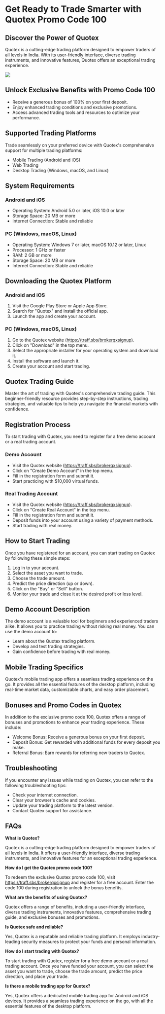 # Get Ready to Trade Smarter with Quotex Promo Code 100

## Discover the Power of Quotex

Quotex is a cutting-edge trading platform designed to empower traders of
all levels in India. With its user-friendly interface, diverse trading
instruments, and innovative features, Quotex offers an exceptional
trading experience.

[![](https://static.quotex.io/files/4_en/300_250.jpg)](https://traff.sbs/brokerqxlid)

## Unlock Exclusive Benefits with Promo Code 100

-   Receive a generous bonus of 100% on your first deposit.
-   Enjoy enhanced trading conditions and exclusive promotions.
-   Access advanced trading tools and resources to optimize your
    performance.

## Supported Trading Platforms

Trade seamlessly on your preferred device with Quotex\'s comprehensive
support for multiple trading platforms:

-   Mobile Trading (Android and iOS)
-   Web Trading
-   Desktop Trading (Windows, macOS, and Linux)

## System Requirements

### Android and iOS

-   Operating System: Android 5.0 or later, iOS 10.0 or later
-   Storage Space: 20 MB or more
-   Internet Connection: Stable and reliable

### PC (Windows, macOS, Linux)

-   Operating System: Windows 7 or later, macOS 10.12 or later, Linux
-   Processor: 1 GHz or faster
-   RAM: 2 GB or more
-   Storage Space: 20 MB or more
-   Internet Connection: Stable and reliable

## Downloading the Quotex Platform

### Android and iOS

1.  Visit the Google Play Store or Apple App Store.
2.  Search for "Quotex" and install the official app.
3.  Launch the app and create your account.

### PC (Windows, macOS, Linux)

1.  Go to the Quotex website (https://traff.sbs/brokerqxsignup).
2.  Click on "Download" in the top menu.
3.  Select the appropriate installer for your operating system and
    download it.
4.  Install the software and launch it.
5.  Create your account and start trading.

## Quotex Trading Guide

Master the art of trading with Quotex\'s comprehensive trading guide.
This beginner-friendly resource provides step-by-step instructions,
trading strategies, and valuable tips to help you navigate the financial
markets with confidence.

## Registration Process

To start trading with Quotex, you need to register for a free demo
account or a real trading account.

### Demo Account

-   Visit the Quotex website (https://traff.sbs/brokerqxsignup).
-   Click on "Create Demo Account" in the top menu.
-   Fill in the registration form and submit it.
-   Start practicing with \$10,000 virtual funds.

### Real Trading Account

-   Visit the Quotex website (https://traff.sbs/brokerqxsignup).
-   Click on "Create Real Account" in the top menu.
-   Fill in the registration form and submit it.
-   Deposit funds into your account using a variety of payment methods.
-   Start trading with real money.

## How to Start Trading

Once you have registered for an account, you can start trading on Quotex
by following these simple steps:

1.  Log in to your account.
2.  Select the asset you want to trade.
3.  Choose the trade amount.
4.  Predict the price direction (up or down).
5.  Click on the "Buy" or "Sell" button.
6.  Monitor your trade and close it at the desired profit or loss level.

## Demo Account Description

The demo account is a valuable tool for beginners and experienced
traders alike. It allows you to practice trading without risking real
money. You can use the demo account to:

-   Learn about the Quotex trading platform.
-   Develop and test trading strategies.
-   Gain confidence before trading with real money.

## Mobile Trading Specifics

Quotex\'s mobile trading app offers a seamless trading experience on the
go. It provides all the essential features of the desktop platform,
including real-time market data, customizable charts, and easy order
placement.

## Bonuses and Promo Codes in Quotex

In addition to the exclusive promo code 100, Quotex offers a range of
bonuses and promotions to enhance your trading experience. These
include:

-   Welcome Bonus: Receive a generous bonus on your first deposit.
-   Deposit Bonus: Get rewarded with additional funds for every deposit
    you make.
-   Referral Bonus: Earn rewards for referring new traders to Quotex.

## Troubleshooting

If you encounter any issues while trading on Quotex, you can refer to
the following troubleshooting tips:

-   Check your internet connection.
-   Clear your browser\'s cache and cookies.
-   Update your trading platform to the latest version.
-   Contact Quotex support for assistance.

## FAQs

**What is Quotex?**

Quotex is a cutting-edge trading platform designed to empower traders of
all levels in India. It offers a user-friendly interface, diverse
trading instruments, and innovative features for an exceptional trading
experience.

**How do I get the Quotex promo code 100?**

To redeem the exclusive Quotex promo code 100, visit
https://traff.sbs/brokerqxsignup and register for a free account. Enter
the code 100 during registration to unlock the bonus benefits.

**What are the benefits of using Quotex?**

Quotex offers a range of benefits, including a user-friendly interface,
diverse trading instruments, innovative features, comprehensive trading
guide, and exclusive bonuses and promotions.

**Is Quotex safe and reliable?**

Yes, Quotex is a reputable and reliable trading platform. It employs
industry-leading security measures to protect your funds and personal
information.

**How do I start trading with Quotex?**

To start trading with Quotex, register for a free demo account or a real
trading account. Once you have funded your account, you can select the
asset you want to trade, choose the trade amount, predict the price
direction, and place your trade.

**Is there a mobile trading app for Quotex?**

Yes, Quotex offers a dedicated mobile trading app for Android and iOS
devices. It provides a seamless trading experience on the go, with all
the essential features of the desktop platform.

